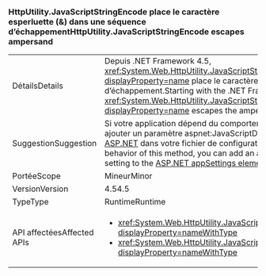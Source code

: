### <a name="httputilityjavascriptstringencode-escapes-ampersand"></a><span data-ttu-id="099ac-101">HttpUtility.JavaScriptStringEncode place le caractère esperluette (&) dans une séquence d’échappement</span><span class="sxs-lookup"><span data-stu-id="099ac-101">HttpUtility.JavaScriptStringEncode escapes ampersand</span></span>

|   |   |
|---|---|
|<span data-ttu-id="099ac-102">Détails</span><span class="sxs-lookup"><span data-stu-id="099ac-102">Details</span></span>|<span data-ttu-id="099ac-103">Depuis .NET Framework 4.5, <xref:System.Web.HttpUtility.JavaScriptStringEncode(System.String)?displayProperty=name> place le caractère esperluette (&amp;) dans une séquence d’échappement.</span><span class="sxs-lookup"><span data-stu-id="099ac-103">Starting with the .NET Framework 4.5, <xref:System.Web.HttpUtility.JavaScriptStringEncode(System.String)?displayProperty=name> escapes the ampersand (&amp;) character.</span></span>|
|<span data-ttu-id="099ac-104">Suggestion</span><span class="sxs-lookup"><span data-stu-id="099ac-104">Suggestion</span></span>|<span data-ttu-id="099ac-105">Si votre application dépend du comportement précédent de cette méthode, vous pouvez ajouter un paramètre aspnet:JavaScriptDoNotEncodeAmpersand à l’[élément appSettings ASP.NET](https://msdn.microsoft.com/library/hh975440.aspx) dans votre fichier de configuration.</span><span class="sxs-lookup"><span data-stu-id="099ac-105">If your app depends on the previous behavior of this method, you can add an aspnet:JavaScriptDoNotEncodeAmpersand setting to the [ASP.NET appSettings element](https://msdn.microsoft.com/library/hh975440.aspx) in your configuration file.</span></span>|
|<span data-ttu-id="099ac-106">Portée</span><span class="sxs-lookup"><span data-stu-id="099ac-106">Scope</span></span>|<span data-ttu-id="099ac-107">Mineur</span><span class="sxs-lookup"><span data-stu-id="099ac-107">Minor</span></span>|
|<span data-ttu-id="099ac-108">Version</span><span class="sxs-lookup"><span data-stu-id="099ac-108">Version</span></span>|<span data-ttu-id="099ac-109">4.5</span><span class="sxs-lookup"><span data-stu-id="099ac-109">4.5</span></span>|
|<span data-ttu-id="099ac-110">Type</span><span class="sxs-lookup"><span data-stu-id="099ac-110">Type</span></span>|<span data-ttu-id="099ac-111">Runtime</span><span class="sxs-lookup"><span data-stu-id="099ac-111">Runtime</span></span>|
|<span data-ttu-id="099ac-112">API affectées</span><span class="sxs-lookup"><span data-stu-id="099ac-112">Affected APIs</span></span>|<ul><li><xref:System.Web.HttpUtility.JavaScriptStringEncode(System.String)?displayProperty=nameWithType></li><li><xref:System.Web.HttpUtility.JavaScriptStringEncode(System.String,System.Boolean)?displayProperty=nameWithType></li></ul>|

